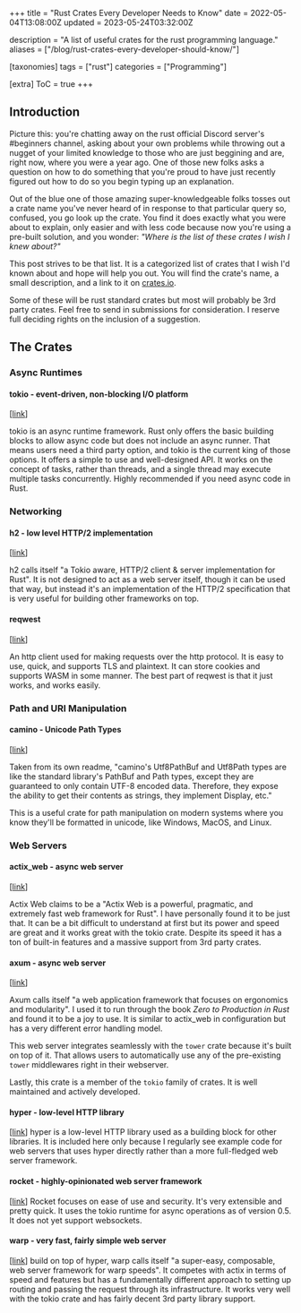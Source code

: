 +++
title = "Rust Crates Every Developer Needs to Know"
date = 2022-05-04T13:08:00Z
updated = 2023-05-24T03:32:00Z

description = "A list of useful crates for the rust programming language."
aliases = ["/blog/rust-crates-every-developer-should-know/"]

[taxonomies]
tags = ["rust"]
categories = ["Programming"]

[extra]
ToC = true
+++

## Introduction

Picture this: you're chatting away on the rust official Discord server's #beginners channel, asking about your own problems while throwing out a nugget of your limited knowledge to those who are just beggining and are, right now, where you were a year ago. One of those new folks asks a question on how to do something that you're proud to have just recently figured out how to do so you begin typing up an explanation.

Out of the blue one of those amazing super-knowledgeable folks tosses out a crate name you've never heard of in response to that particular query so, confused, you go look up the crate. You find it does exactly what you were about to explain, only easier and with less code because now you're using a pre-built solution, and you wonder: _"Where is the list of these crates I wish I knew about?"_

This post strives to be that list. It is a categorized list of crates that I wish I'd known about and hope will help you out. You will find the crate's name, a small description, and a link to it on [crates.io][crates.io].

Some of these will be rust standard crates but most will probably be 3rd party crates. Feel free to send in submissions for consideration. I reserve full deciding rights on the inclusion of a suggestion.

## The Crates

### Async Runtimes

#### tokio - event-driven, non-blocking I/O platform

[[link](https://crates.io/crates/tokio)]

tokio is an async runtime framework. Rust only offers the basic building blocks to allow async code but does not include an async runner. That means users need a third party option, and tokio is the current king of those options. It offers a simple to use and well-designed API. It works on the concept of tasks, rather than threads, and a single thread may execute multiple tasks concurrently. Highly recommended if you need async code in Rust.

### Networking

#### h2 - low level HTTP/2 implementation

[[link](https://crates.io/crates/h2)]

h2 calls itself "a Tokio aware, HTTP/2 client & server implementation for Rust". It is not designed to act as a web server itself, though it can be used that way, but instead it's an implementation of the HTTP/2 specification that is very useful for building other frameworks on top.

#### reqwest

[[link](https://crates.io/crates/reqwest)]

An http client used for making requests over the http protocol. It is easy to use, quick, and supports TLS and plaintext. It can store cookies and supports WASM in some manner. The best part of reqwest is that it just works, and works easily.

### Path and URI Manipulation

#### camino - Unicode Path Types

[[link](https://crates.io/crates/camino)]

Taken from its own readme, "camino's Utf8PathBuf and Utf8Path types are like the standard library's PathBuf and Path types, except they are guaranteed to only contain UTF-8 encoded data. Therefore, they expose the ability to get their contents as strings, they implement Display, etc."

This is a useful crate for path manipulation on modern systems where you know they'll be formatted in unicode, like Windows, MacOS, and Linux.

### Web Servers

#### actix_web - async web server

[[link](https://crates.io/crates/actix-web)]

Actix Web claims to be a "Actix Web is a powerful, pragmatic, and extremely fast web framework for Rust". I have personally found it to be just that. It can be a bit difficult to understand at first but its power and speed are great and it works great with the tokio crate. Despite its speed it has a ton of built-in features and a massive support from 3rd party crates.

#### axum - async web server

[[link](https://crates.io/crates/axum)]

Axum calls itself "a web application framework that focuses on ergonomics and modularity". I used it to run through the book _Zero to Production in Rust_ and found it to be a joy to use. It is similar to actix_web in configuration but has a very different error handling model.

This web server integrates seamlessly with the `tower` crate because it's built on top of it. That allows users to automatically use any of the pre-existing `tower` middlewares right in their webserver.

Lastly, this crate is a member of the `tokio` family of crates. It is well maintained and actively developed.

#### hyper - low-level HTTP library

[[link](https://crates.io/crates/hyper)]
hyper is a low-level HTTP library used as a building block for other libraries. It is included here only because I regularly see example code for web servers that uses hyper directly rather than a more full-fledged web server framework.

#### rocket - highly-opinionated web server framework

[[link](https://crates.io/crates/rocket)]
Rocket focuses on ease of use and security. It's very extensible and pretty quick. It uses the tokio runtime for async operations as of version 0.5. It does not yet support websockets.

#### warp - very fast, fairly simple web server

[[link](https://crates.io/crates/warp)]
build on top of hyper, warp calls itself "a super-easy, composable, web server framework for warp speeds". It competes with actix in terms of speed and features but has a fundamentally different approach to setting up routing and passing the request through its infrastructure. It works very well with the tokio crate and has fairly decent 3rd party library support.

[crates.io]: https://crates.io "crates.io"
